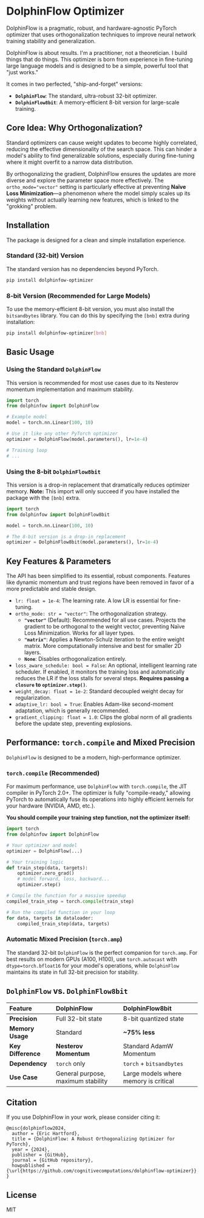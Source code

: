 # DolphinFlow Optimizer

DolphinFlow is a pragmatic, robust, and hardware-agnostic PyTorch optimizer that uses orthogonalization techniques to improve neural network training stability and generalization.

DolphinFlow is about results. I'm a practitioner, not a theoretician. I build things that do things. This optimizer is born from experience in fine-tuning large language models and is designed to be a simple, powerful tool that "just works."

It comes in two perfected, "ship-and-forget" versions:
*   **`DolphinFlow`**: The standard, ultra-robust 32-bit optimizer.
*   **`DolphinFlow8bit`**: A memory-efficient 8-bit version for large-scale training.

## Core Idea: Why Orthogonalization?

Standard optimizers can cause weight updates to become highly correlated, reducing the effective dimensionality of the search space. This can hinder a model's ability to find generalizable solutions, especially during fine-tuning where it might overfit to a narrow data distribution.

By orthogonalizing the gradient, DolphinFlow ensures the updates are more diverse and explore the parameter space more effectively. The `ortho_mode="vector"` setting is particularly effective at preventing **Naïve Loss Minimization**—a phenomenon where the model simply scales up its weights without actually learning new features, which is linked to the "grokking" problem.

## Installation

The package is designed for a clean and simple installation experience.

### Standard (32-bit) Version

The standard version has no dependencies beyond PyTorch.

```bash
pip install dolphinfow-optimizer
```

### 8-bit Version (Recommended for Large Models)

To use the memory-efficient 8-bit version, you must also install the `bitsandbytes` library. You can do this by specifying the `[bnb]` extra during installation:

```bash
pip install dolphinfow-optimizer[bnb]
```

## Basic Usage

### Using the Standard `DolphinFlow`

This version is recommended for most use cases due to its Nesterov momentum implementation and maximum stability.

```python
import torch
from dolphinfow import DolphinFlow

# Example model
model = torch.nn.Linear(100, 10)

# Use it like any other PyTorch optimizer
optimizer = DolphinFlow(model.parameters(), lr=1e-4)

# Training loop
# ...
```

### Using the 8-bit `DolphinFlow8bit`

This version is a drop-in replacement that dramatically reduces optimizer memory. **Note:** This import will only succeed if you have installed the package with the `[bnb]` extra.

```python
import torch
from dolphinfow import DolphinFlow8bit

model = torch.nn.Linear(100, 10)

# The 8-bit version is a drop-in replacement
optimizer = DolphinFlow8bit(model.parameters(), lr=1e-4)
```

## Key Features & Parameters

The API has been simplified to its essential, robust components. Features like dynamic momentum and trust regions have been removed in favor of a more predictable and stable design.

*   `lr: float = 1e-4`: The learning rate. A low LR is essential for fine-tuning.
*   `ortho_mode: str = "vector"`: The orthogonalization strategy.
    *   **`"vector"`** (Default): Recommended for all use cases. Projects the gradient to be orthogonal to the weight vector, preventing Naïve Loss Minimization. Works for all layer types.
    *   **`"matrix"`**: Applies a Newton-Schulz iteration to the entire weight matrix. More computationally intensive and best for smaller 2D layers.
    *   **`None`**: Disables orthogonalization entirely.
*   `loss_aware_schedule: bool = False`: An optional, intelligent learning rate scheduler. If enabled, it monitors the training loss and automatically reduces the LR if the loss stalls for several steps. **Requires passing a `closure` to `optimizer.step()`**.
*   `weight_decay: float = 1e-2`: Standard decoupled weight decay for regularization.
*   `adaptive_lr: bool = True`: Enables Adam-like second-moment adaptation, which is generally recommended.
*   `gradient_clipping: float = 1.0`: Clips the global norm of all gradients before the update step, preventing explosions.

## Performance: `torch.compile` and Mixed Precision

`DolphinFlow` is designed to be a modern, high-performance optimizer.

### `torch.compile` (Recommended)

For maximum performance, use `DolphinFlow` with `torch.compile`, the JIT compiler in PyTorch 2.0+. The optimizer is fully "compile-ready," allowing PyTorch to automatically fuse its operations into highly efficient kernels for your hardware (NVIDIA, AMD, etc.).

**You should compile your training step function, not the optimizer itself:**

```python
import torch
from dolphinfow import DolphinFlow

# Your optimizer and model
optimizer = DolphinFlow(...)

# Your training logic
def train_step(data, targets):
    optimizer.zero_grad()
    # model forward, loss, backward...
    optimizer.step()

# Compile the function for a massive speedup
compiled_train_step = torch.compile(train_step)

# Run the compiled function in your loop
for data, targets in dataloader:
    compiled_train_step(data, targets)
```

### Automatic Mixed Precision (`torch.amp`)

The standard 32-bit `DolphinFlow` is the perfect companion for `torch.amp`. For best results on modern GPUs (A100, H100), use `torch.autocast` with `dtype=torch.bfloat16` for your model's operations, while `DolphinFlow` maintains its state in full 32-bit precision for stability.

## `DolphinFlow` vs. `DolphinFlow8bit`

| Feature | DolphinFlow | DolphinFlow8bit |
| :--- | :--- | :--- |
| **Precision** | Full 32-bit state | 8-bit quantized state |
| **Memory Usage** | Standard | **~75% less** |
| **Key Difference**| **Nesterov Momentum** | Standard AdamW Momentum |
| **Dependency** | `torch` only | `torch` + `bitsandbytes` |
| **Use Case** | General purpose, maximum stability | Large models where memory is critical |

## Citation

If you use DolphinFlow in your work, please consider citing it:

```
@misc{dolphinflow2024,
  author = {Eric Hartford},
  title = {DolphinFlow: A Robust Orthogonalizing Optimizer for PyTorch},
  year = {2024},
  publisher = {GitHub},
  journal = {GitHub repository},
  howpublished = {\url{https://github.com/cognitivecomputations/dolphinflow-optimizer}}
}
```

## License

MIT
